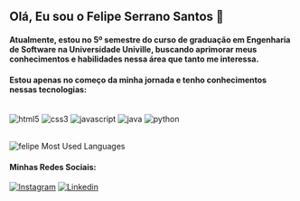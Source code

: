 ## Olá, Eu sou o Felipe Serrano Santos 👋

#### Atualmente, estou no 5º semestre do curso de graduação em Engenharia de Software na Universidade Univille, buscando aprimorar meus conhecimentos e habilidades nessa área que tanto me interessa.

#### Estou apenas no começo da minha jornada e tenho conhecimentos nessas tecnologias:

<div style = "display: inline_block"><br/>
    <img alt="html5" src="https://img.shields.io/badge/HTML5-E34F26?style=for-the-badge&logo=html5&logoColor=white"/>
    <img alt="css3" src="https://img.shields.io/badge/CSS3-1572B6?style=for-the-badge&logo=css3&logoColor=white"/>
    <img alt="javascript" src="https://img.shields.io/badge/JavaScript-F7DF1E?style=for-the-badge&logo=javascript&logoColor=black"/>
    <img alt="java" src="https://img.shields.io/badge/Java-ED8B00?style=for-the-badge&logo=openjdk&logoColor=white"/>
    <img alt="python" src="https://img.shields.io/badge/Python-14354C?style=for-the-badge&logo=python&logoColor=white"/><br>
</div> 

<br>

![felipe Most Used Languages](https://github-readme-stats-sigma-five.vercel.app/api/top-langs/?username=FelipeSerranods&theme=blue-green)

#### Minhas Redes Sociais:

[![Instagram](https://img.shields.io/badge/Instagram-E4405F?style=for-the-badge&logo=instagram&logoColor=white)](https://www.instagram.com/felipe_serrano_s/)
[![Linkedin](https://img.shields.io/badge/LinkedIn-0077B5?style=for-the-badge&logo=linkedin&logoColor=white)](https://www.linkedin.com/in/felipeserranosantos/)


